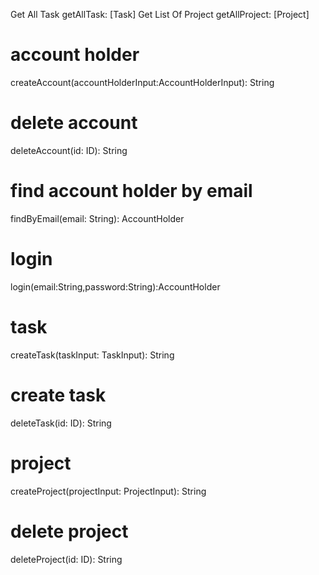 Get All Task 
getAllTask: [Task]
Get List Of Project
getAllProject: [Project]
  # account holder
  createAccount(accountHolderInput:AccountHolderInput): String
   # delete account
  deleteAccount(id: ID): String
   # find account holder by email
  findByEmail(email: String): AccountHolder
   # login 
  login(email:String,password:String):AccountHolder
  # task
  createTask(taskInput: TaskInput): String
   # create task
  deleteTask(id: ID): String
  # project
  createProject(projectInput: ProjectInput): String
  # delete project
  deleteProject(id: ID): String